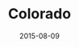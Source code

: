 ---
slug: "/travel/colorado"
type: gallery
title: "Colorado"
date: "2015-08-09"
photos: ../../galleries/travel/colorado.yaml
---